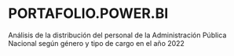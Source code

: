 # PORTAFOLIO.POWER.BI
Análisis de la distribución del personal de la Administración Pública Nacional según género y tipo de cargo en el año 2022

